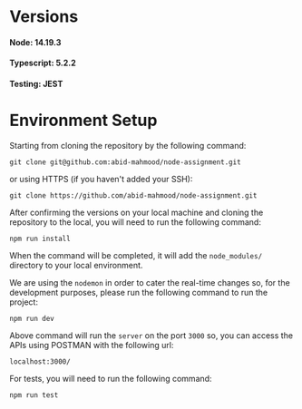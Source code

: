 # Versions

#### Node: 14.19.3
#### Typescript: 5.2.2
#### Testing: JEST



# Environment Setup

Starting from cloning the repository by the following command:

```
git clone git@github.com:abid-mahmood/node-assignment.git
```

or using HTTPS (if you haven't added your SSH):
```
git clone https://github.com/abid-mahmood/node-assignment.git
```


After confirming the versions on your local machine and cloning the repository to the local, you will need to run the following command:

```
npm run install
```

When the command will be completed, it will add the `node_modules/` directory to your local environment.

We are using the `nodemon` in order to cater the real-time changes so, for the development purposes, please run the following command to run the project:

```
npm run dev
```

Above command will run the `server` on the port `3000` so, you can access the APIs using POSTMAN with the following url:

```
localhost:3000/
```

For tests, you will need to run the following command:

```
npm run test
```

